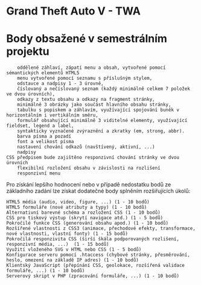 # Grand Theft Auto V - TWA
# Body obsažené v semestrálním projektu
        oddělené záhlaví, zápatí menu a obsah, vytvořené pomocí sémantických elementů HTML5
        menu vytvořené pomocí seznamu s příslušným stylem,
        odstavce a nadpisy 1 - 3 úrovně,
        číslovaný a nečíslovaný seznam (každý minimálně celkem 7 položek ve dvou úrovních),
        odkazy z textu obsahu a odkazy na fragment stránky,
        minimálně 3 obrázky jako součást hlavního obsahu stránky,
        tabulku s popiskem a záhlavím, využívající spojování buněk v horizontálním i vertikálním směru,
        formulář obsahující minimálně 3 viditelné elementy, využívající fieldset, legend a label,
        syntakticky vyznačené zvýraznění a zkratky (em, strong, abbr).
        barva písma a pozadí
        font a velikost písma
        nastavení chování odkazů (navštívený, aktivní, ...)
        nadpisy
    CSS předpisem bude zajištěno responzivní chování stránky ve dvou úrovních 
        flexibilní rozložení obsahu v závislosti na rozlišení
        responzivní menu

Pro získání lepšího hodnocení nebo v případě nedostatku bodů ze základního zadání lze získat dodatečné body splněním rozšiřujících úkolů:

    HTML5 média (audio, video, figure, ...) (1 - 10 bodů)
    HTML5 formuláře (nové atributy a typy) (1 - 10 bodů)
    Alternativní barevné schéma a rozložení CSS (1 - 10 bodů)
    CSS pro tiskový výstup (skrytí navigace atd.) (1 - 5 bodů)
    Pokročilé funkce CSS (generování obsahu apod.) (1 - 10 bodů)
    Rozšířené vlastnosti z CSS3 (animace, přechodové efekty, transformace, nové vlastnosti, vlastní fonty) (1 - 15 bodů)
    Pokročilá responzivita CSS (širší škála podporovaných rozlišení, responzivní média, ...)  (1 - 15 bodů)
    Využití vloženého SVG v HTML nebo CSS (1 - 5 bodů)
    Konfigurace serveru pomocí .htaccess (chybové stránky, přesměrování, heslo, omezení na základě IP adres) (1 - 10 bodů)
    Klientský JavaScript (přepínání CSS, geolokace, rozšířená validace formuláře, ...) (1 - 10 bodů)
    Serverový skript v PHP (zpracování formuláře, ...) (1 - 10 bodů)

